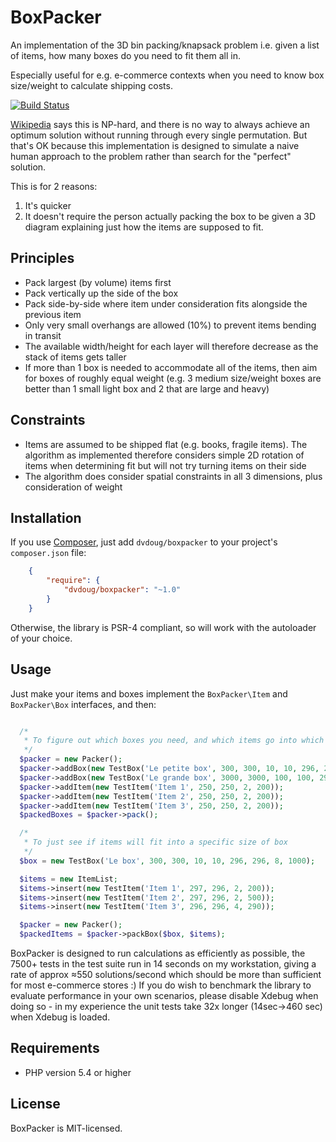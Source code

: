 BoxPacker
=========

An implementation of the 3D bin packing/knapsack problem i.e. given a list of items, how many boxes do you need to fit
them all in.

Especially useful for e.g. e-commerce contexts when you need to know box size/weight to calculate shipping costs.

[![Build Status](https://travis-ci.org/dvdoug/BoxPacker.png)](https://travis-ci.org/dvdoug/BoxPacker)

[Wikipedia](http://en.wikipedia.org/wiki/Bin_packing_problem) says this is NP-hard, and there is no way to always
achieve an optimum solution without running through every single permutation. But that's OK because this implementation
is designed to simulate a naive human approach to the problem rather than search for the "perfect" solution.

This is for 2 reasons:

1. It's quicker
2. It doesn't require the person actually packing the box to be given a 3D diagram
   explaining just how the items are supposed to fit.

Principles
----------

 * Pack largest (by volume) items first
 * Pack vertically up the side of the box
 * Pack side-by-side where item under consideration fits alongside the previous item
 * Only very small overhangs are allowed (10%) to prevent items bending in transit
 * The available width/height for each layer will therefore decrease as the stack of items gets taller
 * If more than 1 box is needed to accommodate all of the items, then aim for boxes of roughly equal weight
   (e.g. 3 medium size/weight boxes are better than 1 small light box and 2 that are large and heavy)

Constraints
-----------

 * Items are assumed to be shipped flat (e.g. books, fragile items). The algorithm as implemented therefore considers
   simple 2D rotation of items when determining fit but will not try turning items on their side
 * The algorithm does consider spatial constraints in all 3 dimensions, plus consideration of weight

Installation
------------
If you use [Composer](http://getcomposer.org/), just add `dvdoug/boxpacker` to your project's `composer.json` file:
```json
    {
        "require": {
            "dvdoug/boxpacker": "~1.0"
        }
    }
```

Otherwise, the library is PSR-4 compliant, so will work with the autoloader of your choice.

Usage
-----
Just make your items and boxes implement the `BoxPacker\Item` and `BoxPacker\Box` interfaces, and then:

```php

  /*
   * To figure out which boxes you need, and which items go into which box
   */
  $packer = new Packer();
  $packer->addBox(new TestBox('Le petite box', 300, 300, 10, 10, 296, 296, 8, 1000));
  $packer->addBox(new TestBox('Le grande box', 3000, 3000, 100, 100, 2960, 2960, 80, 10000));
  $packer->addItem(new TestItem('Item 1', 250, 250, 2, 200));
  $packer->addItem(new TestItem('Item 2', 250, 250, 2, 200));
  $packer->addItem(new TestItem('Item 3', 250, 250, 2, 200));
  $packedBoxes = $packer->pack();

  /*
   * To just see if items will fit into a specific size of box
   */
  $box = new TestBox('Le box', 300, 300, 10, 10, 296, 296, 8, 1000);

  $items = new ItemList;
  $items->insert(new TestItem('Item 1', 297, 296, 2, 200));
  $items->insert(new TestItem('Item 2', 297, 296, 2, 500));
  $items->insert(new TestItem('Item 3', 296, 296, 4, 290));

  $packer = new Packer();
  $packedItems = $packer->packBox($box, $items);
```

BoxPacker is designed to run calculations as efficiently as possible, the 7500+ tests in the test suite run in 14
seconds on my workstation, giving a rate of approx ≈550 solutions/second which should be more than sufficient for
most e-commerce stores :) If you do wish to benchmark the library to evaluate performance in your own scenarios, please
disable Xdebug when doing so - in my experience the unit tests take 32x longer (14sec->460 sec) when Xdebug is loaded.

Requirements
------------

* PHP version 5.4 or higher

License
-------
BoxPacker is MIT-licensed. 
